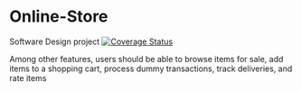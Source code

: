 # Online-Store
Software Design project
[![Coverage Status](https://img.shields.io/coveralls/github/Thembanator1/online-store/main)](https://coveralls.io/github/Thembanator1/online-store?branch=main)

Among other features, users should 
be able to browse items for sale, add items to a shopping cart, process 
dummy transactions, track deliveries, and rate items
